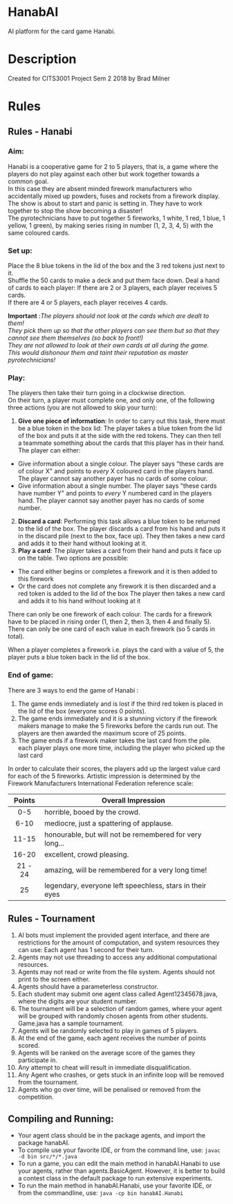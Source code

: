 # HanabAI
AI platform for the card game Hanabi.

# Description
Created for CITS3001 Project Sem 2 2018 by Brad Milner

# Rules

## Rules - Hanabi

### Aim:
Hanabi is a cooperative game for 2 to 5 players, that is, 
a game where the players do not play against each other but work together towards a common goal.  
In this case they are absent minded firework manufacturers who accidentally mixed up powders, fuses and rockets from a firework display.
The show is about to start and panic is setting in.  They have to work together to stop the show becoming a disaster!  
The pyrotechnicians have to put together 5 fireworks, 1 white, 1 red,  1 blue, 1 yellow, 1 green), 
by making series rising in number (1, 2, 3, 4, 5) with the same coloured cards.

### Set up:
Place the 8 blue tokens in the lid of the box and the 3 red tokens just next to it.  
Shuffle the 50 cards to make a deck and put them face down.  Deal a hand of cards to each player:
If there are 2 or 3 players, each player receives 5 cards.  
If there are 4 or 5 players, each player receives 4 cards.

**Important** :*The players should not look at the cards which are dealt to them!  
They pick them up so that the other players can see them but so that they cannot see them themselves 
(so back to front!)  
They are not allowed to look at their own cards at all during the game.  
This would dishonour them and taint their reputation as master pyrotechnicians!*

### Play:
The players then take their turn going in a clockwise direction.  
On their turn, a player must complete one, and only one, of the following three actions (you are not allowed to skip your turn):
1. **Give one piece of information**:
  In order to carry out this task, there must be a blue token in the box lid:
  The player takes a blue token from the lid of the box and puts it at the side with the red tokens.
  They can then tell a teammate something about the cards that this player has in their hand.
  The player can either:
  - Give information about a single colour. 
    The player says "these cards are of colour X" and points to *every* X coloured card in the players hand.
    The player cannot say another payer has no cards of some colour.
  - Give information about a single number.
    The player says "these cards have number Y" and points to *every* Y numbered card in the players hand.
    The player cannot say another payer has no cards of some number.
2. **Discard a card**:
  Performing this task allows a blue token to be returned to the lid of the box. 
  The player discards a card from his hand and puts it in the discard pile (next to the box, face up). 
  They then takes a new card and adds it to their hand without looking at it.
3. **Play a card**:
  The player takes a card from their hand and puts it face up on the table.
  Two options are possible:
  - The card either begins or completes a firework and it is then added to this firework
  - Or the card does not complete any firework it is then discarded and a red token is added to the lid of the box
  The player then takes a new card and adds it to his hand without looking at it

There can only be one firework of each colour. 
The cards for a firework have to be placed in rising order (1, then 2, then 3, then 4 and finally 5).
There can only be one card of each value in each firework (so 5 cards in total).

When a player completes a firework i.e. plays the card with a value of 5,
the player puts a blue token back in the lid of the box.  

### End of game:
There are 3 ways to end the game of Hanabi :
1. The game ends immediately and is lost if the third red token is placed in the lid of the box (everyone scores 0 points).
2. The game ends immediately and it is a stunning victory if 
  the firework makers manage to make the 5 fireworks before the cards run out.
  The players are then awarded the maximum score of 25 points.
3. The game ends if a firework maker takes the last card from the pile.  
  each player plays one more time, including the player who picked up the last card

In order to calculate their scores, the players add up the largest value card for each of
the 5 fireworks. Artistic impression is determined by the Firework Manufacturers International Federation reference scale:

| **Points** | **Overall Impression**                                    |
|:----------:|-----------------------------------------------------------|
| 0-5        | horrible, booed by the crowd.                             |
| 6-10       | mediocre, just a spattering of applause.                  |
| 11-15      | honourable, but will not be remembered for very long...   |
| 16-20      | excellent, crowd pleasing.                                |                                  
| 21 - 24    | amazing, will be remembered for a very long time!         |
| 25         | legendary, everyone left speechless, stars in their eyes  |


## Rules - Tournament

1. AI bots must implement the provided agent interface, and there are restrictions for the amount of computation, 
  and system resources they can use: Each agent has 1 second for their turn.
3. Agents may not use threading to access any additional computational resources.
4. Agents may not read or write from the file system. Agents should not print to the screen either.
5. Agents should have a parameterless constructor.
5. Each student may submit one agent class called Agent12345678.java, where the digits are your student number.
6. The tournament will be a selection of random games, 
  where your agent will be grouped with randomly chosen agents from other students. Game.java has a sample tournament.
7. Agents will be randomly selected to play in games of 5 players.
8. At the end of the game, each agent receives the number of points scored.
9. Agents will be ranked on the average score of the games they participate in. 
10. Any attempt to cheat will result in immediate disqualification.
11. Any Agent who crashes, or gets stuck in an infinite loop will be removed from the tournament.
12. Agents who go over time, will be penalised or removed from the competition.

## Compiling and Running:
- Your agent class should be in the package agents, and import the package hanabAI.
- To compile use your favorite IDE, or from the command line, use:
 `javac -d bin src/*/*.java`
- To run a game, you can edit the main method in hanabAI.Hanabi to use your agents, rather than agents.BasicAgent.
However, it is better to build a contest class in the default package to run extensive experiments.
- To run the main method in hanabAI.Hanabi, use your favorite IDE, or from the commandline, use:
 `java -cp bin hanabAI.Hanabi`
